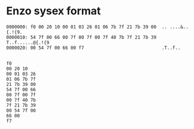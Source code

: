# Enzo sysex format

    0000000: f0 00 20 10 00 01 03 26 01 06 7b 7f 21 7b 39 00  .. ....&..{.!{9.
    0000010: 54 7f 00 66 00 7f 00 7f 00 7f 40 7b 7f 21 7b 39  T..f......@{.!{9
    0000020: 00 54 7f 00 66 00 f7                             .T..f..
    
    
    f0 
    00 20 10 
    00 01 03 26 
    01 06 7b 7f 
    21 7b 39 00 
    54 7f 00 66 
    00 7f 00 7f 
    00 7f 40 7b 
    7f 21 7b 39 
    00 54 7f 00 
    66 00 
    f7                             

 

